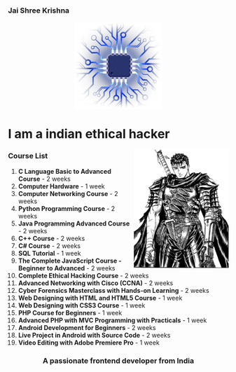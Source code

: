<!-- https://github.com/hackerx0007/Programming-Notes/blob/main/Images/pngwing.com%20(13).png

https://github.com/hackerx0007/Programming-Notes/blob/main/Images/pngwing.com%20(15).png -->
### Jai Shree Krishna

<p align="center">
    <img align="center" src="https://github.com/hackerx0007/Programming-Notes/blob/main/Images/pngwing.com%20(15).png" width="200" />
</p>




# I am a indian ethical hacker 
<img align="right" height="270px" alt="GIF" src="https://github.com/hackerx0007/Programming-Notes/blob/main/Images/pngwing.com%20(13).png" />

### Course List
1. **C Language Basic to Advanced Course** - 2 weeks
2. **Computer Hardware** - 1 week
3. **Computer Networking Course** - 2 weeks
4. **Python Programming Course** - 2 weeks
5. **Java Programming Advanced Course** - 2 weeks
6. **C++ Course** - 2 weeks
7. **C# Course** - 2 weeks
8. **SQL Tutorial** - 1 week
9. **The Complete JavaScript Course - Beginner to Advanced** - 2 weeks
10. **Complete Ethical Hacking Course** - 2 weeks
11. **Advanced Networking with Cisco (CCNA)** - 2 weeks
12. **Cyber Forensics Masterclass with Hands-on Learning** - 2 weeks
13. **Web Designing with HTML and HTML5 Course** - 1 week
14. **Web Designing with CSS3 Course** - 1 week
15. **PHP Course for Beginners** - 1 week
16. **Advanced PHP with MVC Programming with Practicals** - 1 week
17. **Android Development for Beginners** - 2 weeks
18. **Live Project in Android with Source Code** - 2 weeks
19. **Video Editing with Adobe Premiere Pro** - 1 week




<h3 align="center">A passionate frontend developer from India</h3>